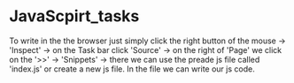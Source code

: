 # JavaScpirt_tasks
To write in the the browser just simply click the right button of the mouse -> 'Inspect' -> on the Task
bar click 'Source' -> on the right of 'Page' we click on the '>>' -> 'Snippets' -> there we can 
use the preade js file called 'index.js' or create a new js file. In the file we can write our js code.

